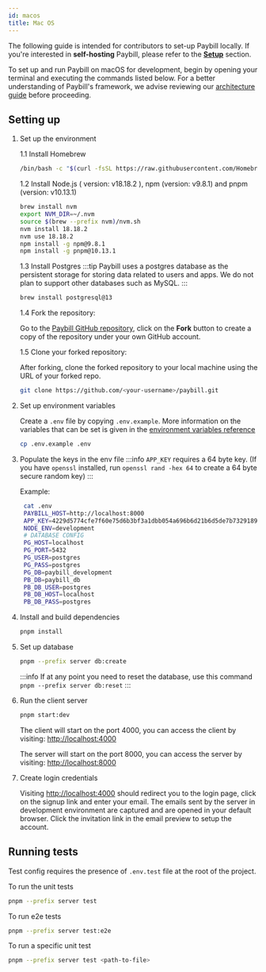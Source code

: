 ```yaml
---
id: macos 
title: Mac OS
---
```


The following guide is intended for contributors to set-up Paybill locally. If you're interested in **self-hosting** Paybill, please refer to the **[Setup](/docs/setup/)** section.


To set up and run Paybill on macOS for development, begin by opening your terminal and executing the commands listed below. For a better understanding of Paybill's framework, we advise reviewing our [architecture guide](/docs/contributing-guide/setup/architecture) before proceeding.

## Setting up

1. Set up the environment

    1.1 Install Homebrew
    ```bash
    /bin/bash -c "$(curl -fsSL https://raw.githubusercontent.com/Homebrew/install/master/install.sh)"
    ```

    1.2 Install Node.js ( version: v18.18.2 ), npm (version: v9.8.1) and pnpm (version: v10.13.1)
    ```bash
    brew install nvm
    export NVM_DIR=~/.nvm
    source $(brew --prefix nvm)/nvm.sh
    nvm install 18.18.2
    nvm use 18.18.2
    npm install -g npm@9.8.1
    npm install -g pnpm@10.13.1
    ```

    1.3 Install Postgres
    :::tip
    Paybill uses a postgres database as the persistent storage for storing data related to users and apps. We do not plan to support other databases such as MySQL.
    :::

    ```bash
    brew install postgresql@13
    ```
    
    1.4 Fork the repository:

    Go to the [Paybill GitHub repository](https://github.com/paybilldev/paybill), click on the **Fork** button to create a copy of the repository under your own GitHub account.

    1.5 Clone your forked repository:

    After forking, clone the forked repository to your local machine using the URL of your forked repo.

    ```bash
    git clone https://github.com/<your-username>/paybill.git
    ```

2. Set up environment variables

    Create a `.env` file by copying `.env.example`. More information on the variables that can be set is given in the [environment variables reference](/docs/setup/env-vars)
    ```bash
    cp .env.example .env
    ```

3. Populate the keys in the env file
   :::info
   `APP_KEY` requires a 64 byte key. (If you have `openssl` installed, run `openssl rand -hex 64` to create a 64 byte secure   random key)
   :::

   Example:
   ```bash
    cat .env
    PAYBILL_HOST=http://localhost:8000
    APP_KEY=4229d5774cfe7f60e75d6b3bf3a1dbb054a696b6d21b6d5de7b73291899797a222265e12c0a8e8d844f83ebacdf9a67ec42584edf1c2b23e1e7813f8a3339041
    NODE_ENV=development
    # DATABASE CONFIG
    PG_HOST=localhost
    PG_PORT=5432
    PG_USER=postgres
    PG_PASS=postgres
    PG_DB=paybill_development
    PB_DB=paybill_db
    PB_DB_USER=postgres
    PB_DB_HOST=localhost
    PB_DB_PASS=postgres
   ```

4. Install and build dependencies
    ```bash
    pnpm install
    ```

5. Set up database
    ```bash
    pnpm --prefix server db:create
    ```
    :::info
    If at any point you need to reset the database, use this command `pnpm --prefix server db:reset`
    :::

6. Run the client server
    ```bash
    pnpm start:dev
    ```

    The client will start on the port 4000, you can access the client by visiting:  [http://localhost:4000](http://localhost:4000)

    The server will start on the port 8000, you can access the server by visiting:  [http://localhost:8000](http://localhost:8000)

7. Create login credentials

    Visiting [http://localhost:4000](http://localhost:4000) should redirect you to the login page, click on the signup link and enter your email. The emails sent by the server in development environment are captured and are opened in your default browser. Click the invitation link in the email preview to setup the account.

## Running tests

Test config requires the presence of `.env.test` file at the root of the project.

To run the unit tests
```bash
pnpm --prefix server test
```

To run e2e tests
```bash
pnpm --prefix server test:e2e
```

To run a specific unit test
```bash
pnpm --prefix server test <path-to-file>
```